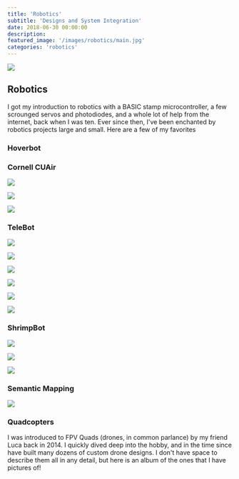 ```yaml
---
title: 'Robotics'
subtitle: 'Designs and System Integration'
date: 2018-06-30 00:00:00
description:
featured_image: '/images/robotics/main.jpg'
categories: 'robotics'
---
```


![](/images/robotics/main.jpg)

## Robotics
I got my introduction to robotics with a BASIC stamp microcontroller, a few scrounged servos and photodiodes, and a whole lot of help from the internet, back when I was ten. Ever since then, I've been enchanted by robotics projects large and small. Here are a few of my favorites

### Hoverbot


### Cornell CUAir
![](/images/robotics/cuair_composites.jpg)

![](/images/robotics/cuair_old.jpg)

![](/images/robotics/cuair_new_team.jpg)



### TeleBot
![](/images/robotics/telebot_1.jpg)

![](/images/robotics/telebot_2.jpg)

![](/images/robotics/telebot_3.jpg)

![](/images/robotics/telebot_4.jpg)

![](/images/robotics/telebot_close.jpg)

![](/images/robotics/telebot_wide.jpg)


### ShrimpBot
![](/images/robotics/shrimp_1.jpg)

![](/images/robotics/sb_main.jpg)

![](/images/robotics/sb_side.jpg)


### Semantic Mapping

![](/images/robotics/semantic_wide.jpg)


### Quadcopters
I was introduced to FPV Quads (drones, in common parlance) by my friend Luca back in 2014. I quickly dived deep into the hobby, and in the time since have built many dozens of custom drone designs. I don't have space to describe them all in any detail, but here is an album of the ones that I have pictures of!
